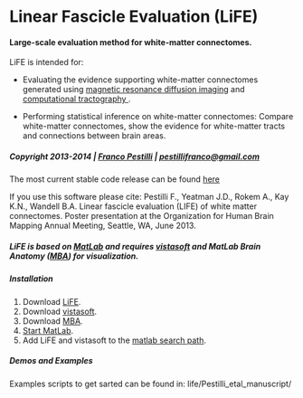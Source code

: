 # Linear Fascicle Evaluation (LiFE)

#### Large-scale evaluation method for white-matter connectomes.


LiFE is intended for:

* Evaluating the evidence supporting white-matter connectomes generated using [magnetic resonance diffusion imaging](http://en.wikipedia.org/wiki/Diffusion_MRI) and [computational tractography ](http://en.wikipedia.org/wiki/Tractography).

* Performing statistical inference on white-matter connectomes: Compare white-matter connectomes, show the evidence for white-matter tracts and connections between brain areas.

##### Copyright 2013-2014  |  [Franco Pestilli](francopestilli.com)  |  pestillifranco@gmail.com


The most current stable code release can be found [here](https://github.com/vistalab/life/releases/tag/v0.1.1)

If you use this software please cite: Pestilli F., Yeatman J.D., Rokem A., Kay K.N., Wandell B.A. Linear fascicle evaluation (LIFE) of white matter connectomes. Poster presentation at the Organization for Human Brain Mapping Annual Meeting, Seattle, WA, June 2013.

##### LiFE is based on [MatLab](http://www.mathworks.com/products/matlab/) and requires [vistasoft](https://github.com/vistalab/vistasoft) and MatLab Brain Anatomy ([MBA](https://github.com/francopestilli/mba)) for visualization. 

##### Installation
1. Download [LiFE](https://github.com/vistalab/life).
2. Download [vistasoft](https://github.com/vistalab/vistasoft).
3. Download [MBA](https://github.com/francopestilli/mba).
4. [Start MatLab](http://www.mathworks.com/help/matlab/startup-and-shutdown.html).
5. Add LiFE and vistasoft to the [matlab search path](http://www.mathworks.com/help/matlab/ref/addpath.html).

##### Demos and Examples
Examples scripts to get sarted can be found in:
  life/Pestilli_etal_manuscript/
